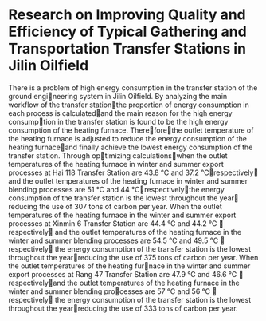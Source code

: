 # Research on Improving Quality and Efficiency of Typical Gathering and Transportation Transfer Stations in Jilin Oilfield
There is a problem of high energy consumption in the transfer station of the ground engineering system in Jilin Oilfield. By analyzing the main workflow of the transfer station，the proportion
of energy consumption in each process is calculated，and the main reason for the high energy consumption in the transfer station is found to be the high energy consumption of the heating furnace. Therefore，the outlet temperature of the heating furnace is adjusted to reduce the energy consumption of the heating furnace，and finally achieve the lowest energy consumption of the transfer station. Through optimizing calculations，when the outlet temperatures of the heating furnace in winter and summer export processes at Hai 118 Transfer Station are 43.8 ℃ and 37.2 ℃，respectively，and the outlet temperatures of the heating furnace in winter and summer blending processes are 51 ℃ and 44 ℃，respectively，the energy consumption of the transfer station is the lowest throughout the year， reducing the use of 307 tons of carbon per year. When the outlet temperatures of the heating furnace in the winter and summer export processes at Xinmin 6 Transfer Station are 44.4 ℃ and 44.2 ℃ ， respectively， and the outlet temperatures of the heating furnace in the winter and summer blending processes are 54.5 ℃ and 49.5 ℃ ， respectively， the energy consumption of the transfer station is the lowest throughout the year，reducing the use of 375 tons of carbon per year. When the outlet temperatures of the heating furnace in the winter and summer export processes at Rang 47 Transfer Station are 47.9 ℃ and 46.6 ℃ ，respectively，and the outlet temperatures of the heating furnace in the winter and summer blending processes are 57 ℃ and 56 ℃ ， respectively， the energy consumption of the transfer station is the lowest throughout the year，reducing the use of 333 tons of carbon per year.

